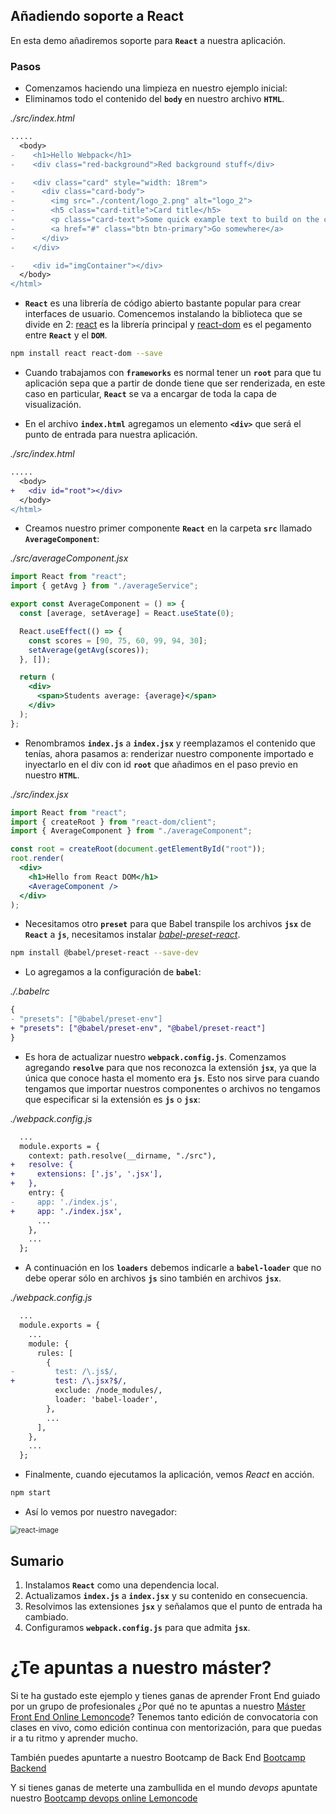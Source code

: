## Añadiendo soporte a React

En esta demo añadiremos soporte para **`React`** a nuestra aplicación.

### Pasos

- Comenzamos haciendo una limpieza en nuestro ejemplo inicial:
- Eliminamos todo el contenido del **`body`** en nuestro archivo **`HTML`**.

_./src/index.html_

```diff
.....
  <body>
-    <h1>Hello Webpack</h1>
-    <div class="red-background">Red background stuff</div>

-    <div class="card" style="width: 18rem">
-      <div class="card-body">
-        <img src="./content/logo_2.png" alt="logo_2">
-        <h5 class="card-title">Card title</h5>
-        <p class="card-text">Some quick example text to build on the card title and make up the bulk of the card's content.</p>
-        <a href="#" class="btn btn-primary">Go somewhere</a>
-      </div>
-    </div>

-    <div id="imgContainer"></div>
  </body>
</html>

```

- **`React`** es una librería de código abierto bastante popular para crear interfaces de usuario. Comencemos instalando la biblioteca que se divide en 2: [react](https://www.npmjs.com/package/react) es la librería principal y [react-dom](https://www.npmjs.com/package/react-dom) es el pegamento entre **`React`** y el **`DOM`**.

```bash
npm install react react-dom --save
```

- Cuando trabajamos con **`frameworks`** es normal tener un **`root`** para que tu aplicación sepa que a partir de donde tiene que ser renderizada, en este caso en particular, **`React`** se va a encargar de toda la capa de visualización.

- En el archivo **`index.html`** agregamos un elemento **`<div>`** que será el punto de entrada para nuestra aplicación.

_./src/index.html_

```diff
.....
  <body>
+   <div id="root"></div>
  </body>
</html>
```

- Creamos nuestro primer componente **`React`** en la carpeta **`src`** llamado **`AverageComponent`**:

_./src/averageComponent.jsx_

```jsx
import React from "react";
import { getAvg } from "./averageService";

export const AverageComponent = () => {
  const [average, setAverage] = React.useState(0);

  React.useEffect(() => {
    const scores = [90, 75, 60, 99, 94, 30];
    setAverage(getAvg(scores));
  }, []);

  return (
    <div>
      <span>Students average: {average}</span>
    </div>
  );
};
```

- Renombramos **`index.js`** a **`index.jsx`** y reemplazamos el contenido que tenías, ahora pasamos a: renderizar nuestro componente importado e inyectarlo en el div con id **`root`** que añadimos en el paso
  previo en nuestro **`HTML`**.

_./src/index.jsx_

```jsx
import React from "react";
import { createRoot } from "react-dom/client";
import { AverageComponent } from "./averageComponent";

const root = createRoot(document.getElementById("root"));
root.render(
  <div>
    <h1>Hello from React DOM</h1>
    <AverageComponent />
  </div>
);
```

- Necesitamos otro **`preset`** para que Babel transpile los archivos **`jsx`** de **`React`** a **`js`**, necesitamos instalar [_babel-preset-react_](https://github.com/babel/babel/tree/master/packages/babel-preset-react).

```bash
npm install @babel/preset-react --save-dev
```

- Lo agregamos a la configuración de **`babel`**:

_./.babelrc_

```diff
{
- "presets": ["@babel/preset-env"]
+ "presets": ["@babel/preset-env", "@babel/preset-react"]
}
```

- Es hora de actualizar nuestro **`webpack.config.js`**. Comenzamos agregando **`resolve`** para que nos reconozca la extensión **`jsx`**, ya que la única que conoce hasta el momento era **`js`**. Esto nos sirve para cuando tengamos que importar nuestros componentes o archivos no tengamos que especificar si la extensión es **`js`** o **`jsx`**:

_./webpack.config.js_

```diff
  ...
  module.exports = {
    context: path.resolve(__dirname, "./src"),
+   resolve: {
+     extensions: ['.js', '.jsx'],
+   },
    entry: {
-     app: './index.js',
+     app: './index.jsx',
      ...
    },
    ...
  };
```

- A continuación en los **`loaders`** debemos indicarle a **`babel-loader`** que no debe operar sólo en archivos **`js`** sino también en archivos **`jsx`**.

_./webpack.config.js_

```diff
  ...
  module.exports = {
    ...
    module: {
      rules: [
        {
-         test: /\.js$/,
+         test: /\.jsx?$/,
          exclude: /node_modules/,
          loader: 'babel-loader',
        },
        ...
      ],
    },
    ...
  };
```

- Finalmente, cuando ejecutamos la aplicación, vemos _React_ en acción.

```bash
npm start
```

- Así lo vemos por nuestro navegador:

<img src="./content/react-image.png" alt="react-image" style="zoom: 80%;" />

## Sumario

1. Instalamos **`React`** como una dependencia local.
2. Actualizamos **`index.js`** a **`index.jsx`** y su contenido en consecuencia.
3. Resolvimos las extensiones **`jsx`** y señalamos que el punto de entrada ha cambiado.
4. Configuramos **`webpack.config.js`** para que admita **`jsx`**.

# ¿Te apuntas a nuestro máster?

Si te ha gustado este ejemplo y tienes ganas de aprender Front End
guiado por un grupo de profesionales ¿Por qué no te apuntas a
nuestro [Máster Front End Online Lemoncode](https://lemoncode.net/master-frontend#inicio-banner)? Tenemos tanto edición de convocatoria
con clases en vivo, como edición continua con mentorización, para
que puedas ir a tu ritmo y aprender mucho.

También puedes apuntarte a nuestro Bootcamp de Back End [Bootcamp Backend](https://lemoncode.net/bootcamp-backend#inicio-banner)

Y si tienes ganas de meterte una zambullida en el mundo _devops_
apuntate nuestro [Bootcamp devops online Lemoncode](https://lemoncode.net/bootcamp-devops#bootcamp-devops/inicio)